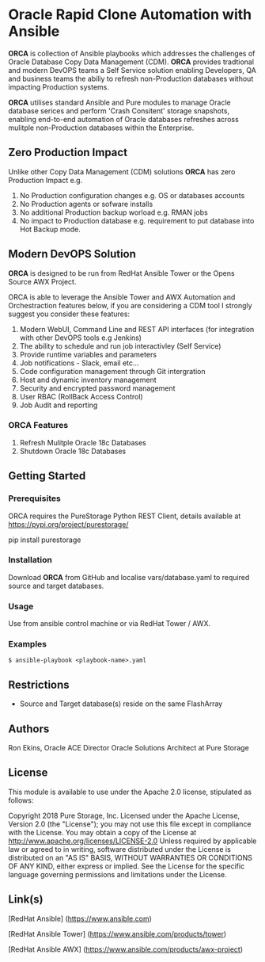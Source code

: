 # Oracle Rapid Clone Automation with Ansible

**ORCA** is collection of Ansible playbooks which addresses the challenges of Oracle Database Copy Data Management (CDM). 
**ORCA** provides tradtional and modern DevOPS teams a Self Service solution enabling Developers, QA and business teams the abiliy to refresh non-Production databases without impacting Production systems.

**ORCA** utilises standard Ansible and Pure modules to manage Oracle database serices and perform 'Crash Consitent' storage snapshots, enabling end-to-end automation of Oracle databases refreshes across mulitple non-Production databases within the Enterprise. 

## Zero Production Impact
Unlike other Copy Data Management (CDM) solutions **ORCA** has zero Production Impact e.g.
1. No Production configuration changes e.g. OS or databases accounts
1. No Production agents or sofware installs
1. No additional Production backup worload e.g. RMAN jobs
1. No impact to Production database e.g. requirement to put database into Hot Backup mode.

## Modern DevOPS Solution
**ORCA** is designed to be run from RedHat Ansible Tower or the Opens Source AWX Project.

ORCA is able to leverage the Ansible Tower and AWX Automation and Orchestraction features below, if you are considering a CDM tool I strongly suggest you consider these features:

1. Modern WebUI, Command Line and REST API interfaces (for integration with other DevOPS tools e.g Jenkins)
1. The ability to schedule and run job interactivley (Self Service)
1. Provide runtime variables and parameters 
1. Job notifications - Slack, email etc...
1. Code configuration management through Git intergration
1. Host and dynamic inventory management
1. Security and encrypted password management
1. User RBAC (RollBack Access Control)
1. Job Audit and reporting

### ORCA Features
1. Refresh Mulitple Oracle 18c Databases
1. Shutdown Oracle 18c Databases

## Getting Started

### Prerequisites

ORCA requires the PureStorage Python REST Client, details available at https://pypi.org/project/purestorage/

pip install purestorage

### Installation

Download **ORCA** from GitHub and localise vars/database.yaml to required source and target databases.

### Usage

Use from ansible control machine or via RedHat Tower / AWX.

### Examples
`
$ ansible-playbook <playbook-name>.yaml
`

## Restrictions

- Source and Target database(s) reside on the same FlashArray

## Authors

Ron Ekins, Oracle ACE Director
Oracle Solutions Architect at Pure Storage

## License

This module is available to use under the Apache 2.0 license, stipulated as follows:

Copyright 2018 Pure Storage, Inc.
Licensed under the Apache License, Version 2.0 (the "License"); you may not use this file except in compliance with the License. You may obtain a copy of the License at http://www.apache.org/licenses/LICENSE-2.0 Unless required by applicable law or agreed to in writing, software distributed under the License is distributed on  an "AS IS" BASIS, WITHOUT WARRANTIES OR CONDITIONS OF ANY KIND, either express or implied. See the License for the specific language governing permissions and limitations under the License.

## Link(s)

[RedHat Ansible] (https://www.ansible.com)

[RedHat Ansible Tower] (https://www.ansible.com/products/tower)

[RedHat Ansible AWX] (https://www.ansible.com/products/awx-project)

 

